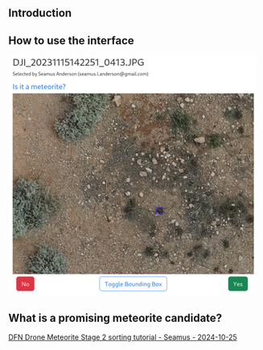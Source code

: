 ## Introduction

## How to use the interface


![stage2](screenshots/stage2.png)



## What is a promising meteorite candidate?

[DFN Drone Meteorite Stage 2 sorting tutorial - Seamus - 2024-10-25](https://youtu.be/xCLqiAVjWxA)

